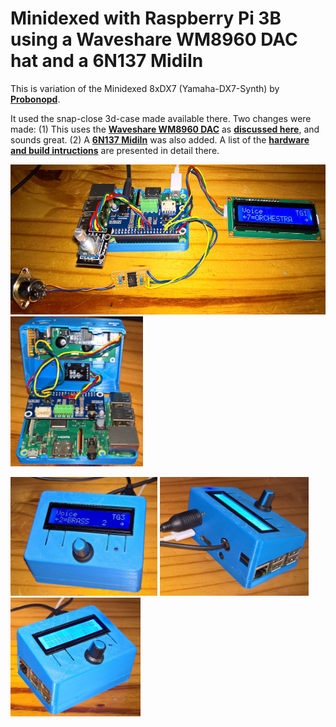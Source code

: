 # Minidexed with Raspberry Pi 3B using a Waveshare WM8960 DAC hat and a 6N137 MidiIn

This is variation of the Minidexed 8xDX7 (Yamaha-DX7-Synth) by [**Probonopd**](https://github.com/probonopd/MiniDexed). 

It used the snap-close 3d-case made available there. Two changes were made: (1) This uses the [**Waveshare WM8960 DAC**](https://www.waveshare.com/wm8960-audio-hat.htm) as [**discussed here**](https://github.com/TobiasVanDyk/RaspberryPi-GPIO-Audio), and sounds great. (2) A [**6N137 MidiIn**](images/6N137Midi.png) was also added. A list of the [**hardware and build intructions**](https://github.com/probonopd/MiniDexed/wiki/Hardware) are presented in detail there. 


<p align="left">
<img src="images/minid2.jpg" height="240" /> 
<img src="images/minid3.jpg" height="240" /> 
</p>

<p align="left">
<img src="images/minid10.jpg" height="190" /> 
<img src="images/minid11.jpg" height="190" /> 
<img src="images/minid12.jpg" height="190" /> 
</p>



